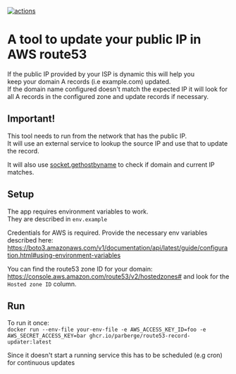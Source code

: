 [![actions](https://github.com/parberge/route53-record-updater/workflows/Python%20testing/badge.svg)](https://github.com/parberge/route53-record-updater/actions/workflows/main.yml)


# A tool to update your public IP in AWS route53
If the public IP provided by your ISP is dynamic this will help you  
keep your domain A records (i.e example.com) updated.  
If the domain name configured doesn't match the expected IP it will look for all A records in the configured zone and update records if necessary.

## Important!
This tool needs to run from the network that has the public IP.  
It will use an external service to lookup the source IP and use that to update the record.

It will also use [socket.gethostbyname](https://docs.python.org/3/library/socket.html#socket.gethostbyname) to check if domain and current IP matches.  

## Setup
The app requires environment variables to work.  
They are described in `env.example`

Credentials for AWS is required.
Provide the necessary env variables described here:  
https://boto3.amazonaws.com/v1/documentation/api/latest/guide/configuration.html#using-environment-variables

You can find the route53 zone ID for your domain:
https://console.aws.amazon.com/route53/v2/hostedzones# and look for the `Hosted zone ID` column.


## Run
To run it once:  
`docker run --env-file your-env-file -e AWS_ACCESS_KEY_ID=foo -e AWS_SECRET_ACCESS_KEY=bar ghcr.io/parberge/route53-record-updater:latest`

Since it doesn't start a running service this has to be scheduled (e.g cron) for continuous updates
